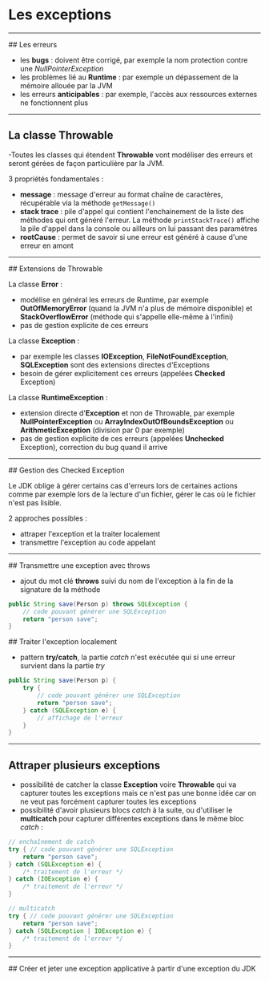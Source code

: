 # Les exceptions

----

## Les erreurs

- les **bugs** : doivent être corrigé, par exemple la nom protection contre une *NullPointerException*
- les problèmes lié au **Runtime** : par exemple un dépassement de la mémoire allouée par la JVM
- les erreurs **anticipables** : par exemple, l'accès aux ressources externes ne fonctionnent plus

----

## La classe Throwable

-Toutes les classes qui étendent **Throwable** vont modéliser des erreurs et seront gérées de façon particulière par la JVM.

3 propriétés fondamentales :
- **message** : message d'erreur au format chaîne de caractères, récupérable via la méthode `getMessage()`
- **stack trace** : pile d'appel qui contient l'enchainement de la liste des méthodes qui ont généré l'erreur. La méthode `printStackTrace()` affiche la pile d'appel dans la console ou ailleurs on lui passant des paramètres
- **rootCause** : permet de savoir si une erreur est généré à cause d'une erreur en amont

----

## Extensions de Throwable

La classe **Error** :
- modélise en général les erreurs de Runtime, par exemple **OutOfMemoryError** (quand la JVM n'a plus de mémoire disponible) et **StackOverflowError** (méthode qui s'appelle elle-même à l'infini)
- pas de gestion explicite de ces erreurs

La classe **Exception** :
- par exemple les classes **IOException**, **FileNotFoundException**, **SQLException** sont des extensions directes d'Exceptions
- besoin de gérer explicitement ces erreurs (appelées **Checked** Exception)

La classe **RuntimeException** :
- extension directe d'**Exception** et non de Throwable, par exemple **NullPointerException** ou **ArrayIndexOutOfBoundsException** ou **ArithmeticException** (division par 0 par exemple)
- pas de gestion explicite de ces erreurs (appelées **Unchecked** Exception), correction du bug quand il arrive

----

## Gestion des Checked Exception

Le JDK oblige à gérer certains cas d'erreurs lors de certaines actions comme par exemple lors de la lecture d'un fichier, gérer le cas où le fichier n'est pas lisible.

2 approches possibles :
- attraper l'exception et la traiter localement
- transmettre l'exception au code appelant

----

## Transmettre une exception avec throws

- ajout du mot clé **throws** suivi du nom de l'exception à la fin de la signature de la méthode

```java
public String save(Person p) throws SQLException {
    // code pouvant générer une SQLException
    return "person save";
}
```

## Traiter l'exception localement

- pattern **try/catch**, la partie *catch* n'est exécutée qui si une erreur survient dans la partie *try*

```java
public String save(Person p) {
    try {
        // code pouvant générer une SQLException	
        return "person save";
    } catch (SQLException e) {
        // affichage de l'erreur
    }
}
```

----

## Attraper plusieurs exceptions

- possibilité de catcher la classe **Exception** voire **Throwable** qui va capturer toutes les exceptions mais ce n'est pas une bonne idée car on ne veut pas forcément capturer toutes les exceptions
- possibilité d'avoir plusieurs blocs *catch* à la suite, ou d'utiliser le **multicatch** pour capturer différentes exceptions dans le même bloc *catch* :

```java
// enchaînement de catch
try { // code pouvant générer une SQLException
    return "person save";
} catch (SQLException e) {
    /* traitement de l'erreur */
} catch (IOException e) {
    /* traitement de l'erreur */
}

// multicatch
try { // code pouvant générer une SQLException
    return "person save";
} catch (SQLException | IOException e) {
    /* traitement de l'erreur */
}
```

----

## Créer et jeter une exception applicative à partir d'une exception du JDK